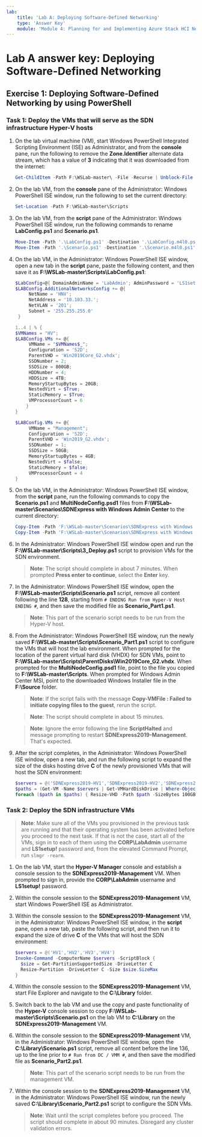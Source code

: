 ```yaml
---
lab:
    title: 'Lab A: Deploying Software-Defined Networking'
    type: 'Answer Key'
    module: 'Module 4: Planning for and Implementing Azure Stack HCI Networking'
---
```

# Lab A answer key: Deploying Software-Defined Networking

## Exercise 1: Deploying Software-Defined Networking by using PowerShell

### Task 1: Deploy the VMs that will serve as the SDN infrastructure Hyper-V hosts

1. On the lab virtual machine (VM), start Windows PowerShell Integrated Scripting Environment (ISE) as Administrator, and from the **console** pane, run the following to remove the **Zone.Identifier** alternate data stream, which has a value of **3** indicating that it was downloaded from the internet:

   ```powershell
   Get-ChildItem -Path F:\WSLab-master\ -File -Recurse | Unblock-File
   ```

1. On the lab VM, from the **console** pane of the Administrator: Windows PowerShell ISE window, run the following to set the current directory:

   ```powershell
   Set-Location -Path F:\WSLab-master\Scripts
   ```

1. On the lab VM, from the **script** pane of the Administrator: Windows PowerShell ISE window, run the following commands to rename **LabConfig.ps1** and **Scenario.ps1**.

   ```powershell
   Move-Item -Path '.\LabConfig.ps1' -Destination '.\LabConfig.m4l0.ps1' -Force -ErrorAction SilentlyContinue
   Move-Item -Path '.\Scenario.ps1' -Destination '.\Scenario.m4l0.ps1' -Force -ErrorAction SilentlyContinue
   ```

1. On the lab VM, in the Administrator: Windows PowerShell ISE window, open a new tab in the **script** pane, paste the following content, and then save it as **F:\\WSLab-master\\Scripts\\LabConfig.ps1**:

   ```powershell
   $LabConfig=@{ DomainAdminName = 'LabAdmin'; AdminPassword = 'LS1setup!'; Prefix = 'SDNExpress2019-'; SecureBoot = $false; SwitchName = 'LabSwitch'; DCEdition = '4'; VMs = @(); InstallSCVMM = 'No'; PullServerDC = $false; Internet = $true; AllowedVLANs = "1-400"; AdditionalNetworksInDC = $true; AdditionalNetworksConfig = @(); EnableGuestServiceInterface = $true}
   $LABConfig.AdditionalNetworksConfig += @{
        NetName = 'HNV';
        NetAddress = '10.103.33.';
        NetVLAN = '201';
        Subnet = '255.255.255.0'
    }

   1..4 | % {
   $VMNames = "HV";
   $LABConfig.VMs += @{
        VMName = "$VMNames$_";
        Configuration = 'S2D';
        ParentVHD = 'Win2019Core_G2.vhdx';
        SSDNumber = 2;
        SSDSize = 800GB;
        HDDNumber = 4;
        HDDSize = 4TB;
        MemoryStartupBytes = 20GB;
        NestedVirt = $True;
        StaticMemory = $True;
        VMProcessorCount = 6
       }
   }

   $LABConfig.VMs += @{
        VMName = "Management";
        Configuration = 'S2D';
        ParentVHD = 'Win2019_G2.vhdx';
        SSDNumber = 1;
        SSDSize = 50GB;
        MemoryStartupBytes = 4GB;
        NestedVirt = $false;
        StaticMemory = $false;
        VMProcessorCount = 4
   }
   ```

1. On the lab VM, in the Administrator: Windows PowerShell ISE window, from the **script** pane, run the following commands to copy the **Scenario.ps1** and **MultiNodeConfig.psd1** files from **F:\WSLab-master\Scenarios\SDNExpress with Windows Admin Center** to the current directory:

   ```powershell
   Copy-Item -Path 'F:\WSLab-master\Scenarios\SDNExpress with Windows Admin Center\Scenario.ps1' -Destination '.\'
   Copy-Item -Path 'F:\WSLab-master\Scenarios\SDNExpress with Windows Admin Center\MultiNodeConfig.psd1' -Destination '.\'
   ```

1. In the Administrator: Windows PowerShell ISE window open and run the **F:\\WSLab-master\\Scripts\\3_Deploy.ps1** script to provision VMs for the SDN environment.

   > **Note**: The script should complete in about 7 minutes. When prompted **Press enter to continue**, select the **Enter** key.

1. In the Administrator: Windows PowerShell ISE window, open the **F:\\WSLab-master\\Scripts\\Scenario.ps1** script, remove all content following the line **128**, starting from `# ENDING Run from Hyper-V Host ENDING #`, and then save the modified file as **Scenario_Part1.ps1**.

   > **Note**: This part of the scenario script needs to be run from the Hyper-V host.

1. From the Administrator: Windows PowerShell ISE window, run the newly saved **F:\\WSLab-master\\Scripts\\Scenario_Part1.ps1** script to configure the VMs that will host the lab environment. When prompted for the location of the parent virtual hard disk (VHDX) for SDN VMs, point to **F:\\WSLab-master\\Scripts\\ParentDisks\\Win2019Core_G2.vhdx**. When prompted for the **MultiNodeConfig.psd1** file, point to the file you copied to **F:\\WSLab-master\\Scripts**. When prompted for Windows Admin Center MSI, point to the downloaded Windows Installer file in the **F:\\Source** folder.

   > **Note**: If the script fails with the message **Copy-VMFile : Failed to initiate copying files to the guest**, rerun the script.

   > **Note**: The script should complete in about 15 minutes.

   > **Note**: Ignore the error following the line **ScriptHalted** and message prompting to restart **SDNExpress2019-Management**. That's expected.

1. After the script completes, in the Administrator: Windows PowerShell ISE window, open a new tab, and run the following script to expand the size of the disks hosting drive **C** of the newly provisioned VMs that will host the SDN environment:

   ```powershell
   $servers = @('SDNExpress2019-HV1','SDNExpress2019-HV2','SDNExpress2019-HV3','SDNExpress2019-HV4')
   $paths = (Get-VM -Name $servers | Get-VMHardDiskDrive | Where-Object {$_.ControllerLocation -eq 0} | Select-Object Path).Path
   foreach ($path in $paths) { Resize-VHD -Path $path -SizeBytes 100GB }
   ```

### Task 2: Deploy the SDN infrastructure VMs

   > **Note**: Make sure all of the VMs you provisioned in the previous task are running and that their operating system has been activated before you proceed to the next task. If that is not the case, start all of the VMs, sign in to each of them  using the **CORP\\LabAdmin** username and **LS1setup!** password and, from the elevated Command Prompt, run `slmgr -rearm`.

1. On the lab VM, start the **Hyper-V Manager** console and establish a console session to the **SDNExpress2019-Management** VM. When prompted to sign in, provide the **CORP\\LabAdmin** username and **LS1setup!** password.

1. Within the console session to the **SDNExpress2019-Management** VM, start Windows PowerShell ISE as Administrator.

1. Within the console session to the **SDNExpress2019-Management** VM, in the Administrator: Windows PowerShell ISE window, in the **script** pane, open a new tab, paste the following script, and then run it to expand the size of drive **C** of the VMs that will host the SDN environment:

   ```powershell
   $servers = @('HV1','HV2','HV3','HV4')
   Invoke-Command -ComputerName $servers -ScriptBlock {
     $size = Get-PartitionSupportedSize -DriveLetter C
     Resize-Partition -DriveLetter C -Size $size.SizeMax
   }
   ```

1. Within the console session to the **SDNExpress2019-Management** VM, start File Explorer and navigate to the **C:\\Library** folder.

1. Switch back to the lab VM and use the copy and paste functionality of the **Hyper-V** console session to copy **F:\\WSLab-master\\Scripts\\Scenario.ps1** on the lab VM to **C:\\Library** on the **SDNExpress2019-Management** VM.

1. Within the console session to the **SDNExpress2019-Management** VM, in the Administrator: Windows PowerShell ISE window, open the **C:\\Library\\Scenario.ps1** script, remove all content before the line 136, up to the line prior to `# Run from DC / VMM #`, and then save the modified file as **Scenario_Part2.ps1**.

   > **Note**: This part of the scenario script needs to be run from the management VM.

1. Within the console session to the **SDNExpress2019-Management** VM, in the Administrator: Windows PowerShell ISE window, run the newly saved **C:\\Library\\Scenario_Part2.ps1** script to configure the SDN VMs.

   > **Note**: Wait until the script completes before you proceed. The script should complete in about 90 minutes. Disregard any cluster validation errors.
